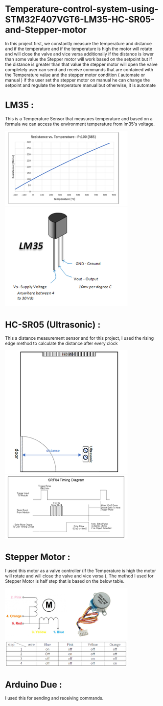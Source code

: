 # Temperature-control-system-using-STM32F407VGT6-LM35-HC-SR05-and-Stepper-motor
 In this project first, we constantly measure the temperature and distance and if the temperature and if the temperature is high the motor will rotate and will close the valve and vice versa additionally if the distance is lower than some value the Stepper motor will work based on the setpoint but if the distance is greater than that value the stepper motor will open the valve completely 
user can send and receive commands that are contained with the Temperature value and the stepper motor condition ( automate or manual ) if the user set the stepper motor on manual he can change the setpoint and regulate the temperature manual but otherwise, it is automate 
# LM35 : 
This is a Temperature Sensor that measures temperature and based on a formula we can access the environment temperature from lm35's voltage.

<img src="Pic/lm351.png" width="400" class="center" />
<img src="Pic/lm352.png" width="400" class="center" />

# HC-SR05 (Ultrasonic) : 
This a distance measurement sensor and for this project, I used the rising edge method to calculate the distance after every clock 

<img src="Pic/US1.png" width="400" class="center" />
<img src="Pic/US2.png" width="400" class="center" />

# Stepper Motor : 
I used this motor as a valve controller (if the Temperature is high the motor will rotate and will close the valve and vice versa ), The method I used for Stepper Motor is half step that is based on the below table.

<img src="Pic/SM1.png" width="400" class="center" />
<img src="Pic/SM2.png" width="400" class="center" />

# Arduino Due :
I used this for sending and receiving commands.
